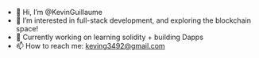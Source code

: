 - 👋 Hi, I’m @KevinGuillaume
- 👀 I’m interested in full-stack development, and exploring the blockchain space!
- 🌱 Currently working on learning solidity + building Dapps
- 📫 How to reach me: keving3492@gmail.com

<!---
KevinGuillaume/KevinGuillaume is a ✨ special ✨ repository because its `README.md` (this file) appears on your GitHub profile.
You can click the Preview link to take a look at your changes.
--->
